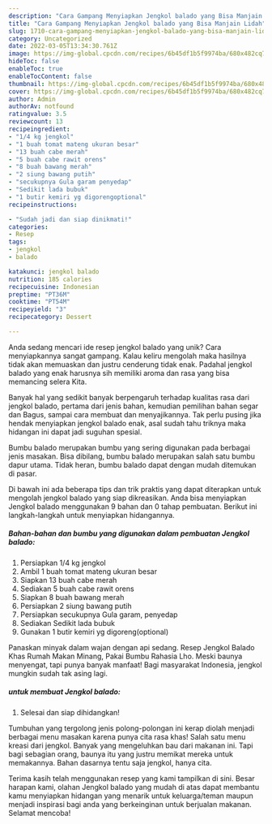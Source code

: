 ```yaml
---
description: "Cara Gampang Menyiapkan Jengkol balado yang Bisa Manjain Lidah"
title: "Cara Gampang Menyiapkan Jengkol balado yang Bisa Manjain Lidah"
slug: 1710-cara-gampang-menyiapkan-jengkol-balado-yang-bisa-manjain-lidah
category: Uncategorized
date: 2022-03-05T13:34:30.761Z
image: https://img-global.cpcdn.com/recipes/6b45df1b5f9974ba/680x482cq70/jengkol-balado-foto-resep-utama.jpg
hideToc: false
enableToc: true
enableTocContent: false
thumbnail: https://img-global.cpcdn.com/recipes/6b45df1b5f9974ba/680x482cq70/jengkol-balado-foto-resep-utama.jpg
cover: https://img-global.cpcdn.com/recipes/6b45df1b5f9974ba/680x482cq70/jengkol-balado-foto-resep-utama.jpg
author: Admin
authorAv: notfound
ratingvalue: 3.5
reviewcount: 13
recipeingredient:
- "1/4 kg jengkol"
- "1 buah tomat mateng ukuran besar"
- "13 buah cabe merah"
- "5 buah cabe rawit orens"
- "8 buah bawang merah"
- "2 siung bawang putih"
- "secukupnya Gula garam penyedap"
- "Sedikit lada bubuk"
- "1 butir kemiri yg digorengoptional"
recipeinstructions:

- "Sudah jadi dan siap dinikmati!"
categories:
- Resep
tags:
- jengkol
- balado

katakunci: jengkol balado 
nutrition: 185 calories
recipecuisine: Indonesian
preptime: "PT36M"
cooktime: "PT54M"
recipeyield: "3"
recipecategory: Dessert

---
```





Anda sedang mencari ide resep jengkol balado yang unik? Cara menyiapkannya sangat gampang. Kalau keliru mengolah maka hasilnya tidak akan memuaskan dan justru cenderung tidak enak. Padahal jengkol balado yang enak harusnya sih memiliki aroma dan rasa yang bisa memancing selera Kita.





Banyak hal yang sedikit banyak berpengaruh terhadap kualitas rasa dari jengkol balado, pertama dari jenis bahan, kemudian pemilihan bahan segar dan Bagus, sampai cara membuat dan menyajikannya. Tak perlu pusing jika hendak menyiapkan jengkol balado enak,      asal sudah tahu triknya maka hidangan ini dapat jadi suguhan spesial.














Bumbu balado merupakan bumbu yang sering digunakan pada berbagai jenis masakan. Bisa dibilang, bumbu balado merupakan salah satu bumbu dapur utama. Tidak heran, bumbu balado dapat dengan mudah ditemukan di pasar.






Di bawah ini ada beberapa tips dan trik praktis yang dapat diterapkan untuk mengolah jengkol balado yang siap dikreasikan. Anda bisa menyiapkan Jengkol balado menggunakan 9 bahan dan 0 tahap pembuatan. Berikut ini langkah-langkah untuk menyiapkan hidangannya.

<!--inarticleads1-->

##### Bahan-bahan dan bumbu yang digunakan dalam pembuatan Jengkol balado:

1. Persiapkan 1/4 kg jengkol
1. Ambil 1 buah tomat mateng ukuran besar
1. Siapkan 13 buah cabe merah
1. Sediakan 5 buah cabe rawit orens
1. Siapkan 8 buah bawang merah
1. Persiapkan 2 siung bawang putih
1. Persiapkan secukupnya Gula garam, penyedap
1. Sediakan Sedikit lada bubuk
1. Gunakan 1 butir kemiri yg digoreng(optional)


Panaskan minyak dalam wajan dengan api sedang. Resep Jengkol Balado Khas Rumah Makan Minang, Pakai Bumbu Rahasia Lho. Meski baunya menyengat, tapi punya banyak manfaat! Bagi masyarakat Indonesia, jengkol mungkin sudah tak asing lagi. 

<!--inarticleads2-->

#####  untuk membuat Jengkol balado:


1. Selesai dan siap dihidangkan!

Tumbuhan yang tergolong jenis polong-polongan ini kerap diolah menjadi berbagai menu masakan karena punya cita rasa khas! Salah satu menu kreasi dari jengkol. Banyak yang mengeluhkan bau dari makanan ini. Tapi bagi sebagian orang, baunya itu yang justru memikat mereka untuk memakannya. Bahan dasarnya tentu saja jengkol, hanya cita. 

Terima kasih telah menggunakan resep yang kami tampilkan di sini. Besar harapan kami, olahan Jengkol balado yang mudah di atas dapat membantu kamu menyiapkan hidangan yang menarik untuk keluarga/teman maupun menjadi inspirasi bagi anda yang berkeinginan untuk berjualan makanan. Selamat mencoba!

